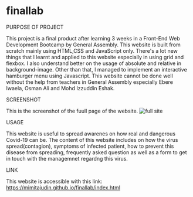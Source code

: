 # finallab

PURPOSE OF PROJECT

This project is a final product after learning 3 weeks in a Front-End Web Development Bootcamp by General Assembly. This website is built from scratch mainly using HTML,CSS and JavaScript only. There's a lot new things that I learnt and applied to this website especially in using grid and flexbox. I also understand better on the usage of absolute and relative in background-image. Other than that, I managed to implement an interactive hamburger menu using Javascript. This website cannot be done well without the help from teachers in General Assembly especially Ebere Iwaela, Osman Ali and Mohd Izzuddin Eshak. 

SCREENSHOT

This is the screenshot of the fuull page of the website.
![full site](https://user-images.githubusercontent.com/88413441/133923676-6275ed8f-9ae5-4c52-b243-418f4e36bf01.jpg)
 
 
 USAGE
 
 This website is useful to spread awarenes on how real and dangerous Covid-19 can be. The content of this website includes on how the virus spread(contagion), symptoms of infected patient, how to prevent this disease from spreading, frequently asked question as well as a form to get in touch with the managemnet regardng this virus.
 
 LINK
 
 This website is accessible with this link: https://mimitajudin.github.io/finallab/index.html
